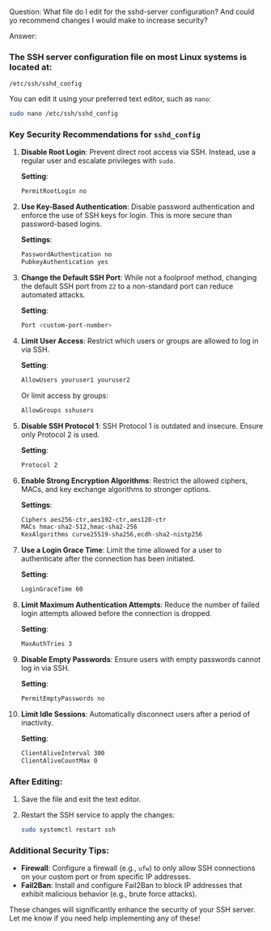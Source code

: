 Question: What file do I edit for the sshd-server configuration? And could yo recommend changes I would make to increase security?

Answer:

### The SSH server configuration file on most Linux systems is located at:

```
/etc/ssh/sshd_config
```

You can edit it using your preferred text editor, such as `nano`:

```bash
sudo nano /etc/ssh/sshd_config
```

### Key Security Recommendations for `sshd_config`

1. **Disable Root Login**:
   Prevent direct root access via SSH. Instead, use a regular user and escalate privileges with `sudo`.

   **Setting**:
   ```bash
   PermitRootLogin no
   ```

2. **Use Key-Based Authentication**:
   Disable password authentication and enforce the use of SSH keys for login. This is more secure than password-based logins.

   **Settings**:
   ```bash
   PasswordAuthentication no
   PubkeyAuthentication yes
   ```

3. **Change the Default SSH Port**:
   While not a foolproof method, changing the default SSH port from `22` to a non-standard port can reduce automated attacks.

   **Setting**:
   ```bash
   Port <custom-port-number>
   ```

4. **Limit User Access**:
   Restrict which users or groups are allowed to log in via SSH.

   **Setting**:
   ```bash
   AllowUsers youruser1 youruser2
   ```
   Or limit access by groups:
   ```bash
   AllowGroups sshusers
   ```

5. **Disable SSH Protocol 1**:
   SSH Protocol 1 is outdated and insecure. Ensure only Protocol 2 is used.

   **Setting**:
   ```bash
   Protocol 2
   ```

6. **Enable Strong Encryption Algorithms**:
   Restrict the allowed ciphers, MACs, and key exchange algorithms to stronger options.

   **Settings**:
   ```bash
   Ciphers aes256-ctr,aes192-ctr,aes128-ctr
   MACs hmac-sha2-512,hmac-sha2-256
   KexAlgorithms curve25519-sha256,ecdh-sha2-nistp256
   ```

7. **Use a Login Grace Time**:
   Limit the time allowed for a user to authenticate after the connection has been initiated.

   **Setting**:
   ```bash
   LoginGraceTime 60
   ```

8. **Limit Maximum Authentication Attempts**:
   Reduce the number of failed login attempts allowed before the connection is dropped.

   **Setting**:
   ```bash
   MaxAuthTries 3
   ```

9. **Disable Empty Passwords**:
   Ensure users with empty passwords cannot log in via SSH.

   **Setting**:
   ```bash
   PermitEmptyPasswords no
   ```

10. **Limit Idle Sessions**:
    Automatically disconnect users after a period of inactivity.

    **Setting**:
    ```bash
    ClientAliveInterval 300
    ClientAliveCountMax 0
    ```

### After Editing:
1. Save the file and exit the text editor.
2. Restart the SSH service to apply the changes:

   ```bash
   sudo systemctl restart ssh
   ```

### Additional Security Tips:
- **Firewall**: Configure a firewall (e.g., `ufw`) to only allow SSH connections on your custom port or from specific IP addresses.
- **Fail2Ban**: Install and configure Fail2Ban to block IP addresses that exhibit malicious behavior (e.g., brute force attacks).

These changes will significantly enhance the security of your SSH server. Let me know if you need help implementing any of these!
